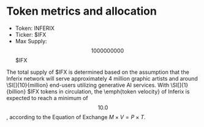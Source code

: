 # Token metrics and allocation

 * Token: INFERIX
 * Ticker: \$IFX
 * Max Supply: $$1000000000$$ \$IFX

The total supply of \$IFX is determined based on the assumption that the Inferix network will serve approximately 4 million graphic artists and around \SI[]{10}{million} end-users utilizing generative AI services. With \SI[]{1}{billion} \$IFX tokens in circulation, the \emph{token velocity} of Inferix is expected to reach a minimum of $$10.0$$, according to the Equation of Exchange $M \times V = P \times T$.